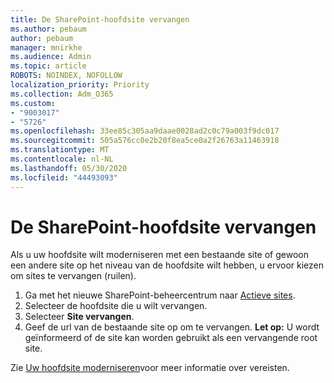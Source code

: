 ```yaml
---
title: De SharePoint-hoofdsite vervangen
ms.author: pebaum
author: pebaum
manager: mnirkhe
ms.audience: Admin
ms.topic: article
ROBOTS: NOINDEX, NOFOLLOW
localization_priority: Priority
ms.collection: Adm_O365
ms.custom:
- "9003017"
- "5726"
ms.openlocfilehash: 33ee85c305aa9daae0028ad2c0c79a003f9dc017
ms.sourcegitcommit: 505a576cc0e2b20f8ea5ce0a2f26763a11463918
ms.translationtype: MT
ms.contentlocale: nl-NL
ms.lasthandoff: 05/30/2020
ms.locfileid: "44493093"
---
```

# <a name="replace-the-sharepoint-root-site"></a>De SharePoint-hoofdsite vervangen
Als u uw hoofdsite wilt moderniseren met een bestaande site of gewoon een andere site op het niveau van de hoofdsite wilt hebben, u ervoor kiezen om sites te vervangen (ruilen).

1. Ga met het nieuwe SharePoint-beheercentrum naar [Actieve sites](https://admin.microsoft.com/sharepoint?page=siteManagement&modern=true).
2. Selecteer de hoofdsite die u wilt vervangen.
3. Selecteer **Site vervangen**.
4. Geef de url van de bestaande site op om te vervangen. **Let op:** U wordt geïnformeerd of de site kan worden gebruikt als een vervangende root site.

Zie [Uw hoofdsite moderniseren](https://docs.microsoft.com/sharepoint/modern-root-site)voor meer informatie over vereisten.